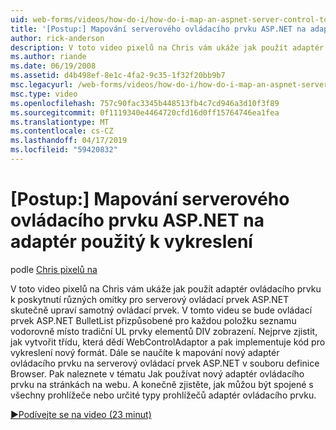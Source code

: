 ```yaml
---
uid: web-forms/videos/how-do-i/how-do-i-map-an-aspnet-server-control-to-the-adaptor-used-to-render-it
title: '[Postup:] Mapování serverového ovládacího prvku ASP.NET na adaptér použitý k vykreslení | Dokumentace Microsoftu'
author: rick-anderson
description: V toto video pixelů na Chris vám ukáže jak použít adaptér ovládacího prvku k poskytnutí různých omítky pro serverový ovládací prvek ASP.NET skutečně upraví jazyka c...
ms.author: riande
ms.date: 06/19/2008
ms.assetid: d4b498ef-8e1c-4fa2-9c35-1f32f20bb9b7
msc.legacyurl: /web-forms/videos/how-do-i/how-do-i-map-an-aspnet-server-control-to-the-adaptor-used-to-render-it
msc.type: video
ms.openlocfilehash: 757c90fac3345b448513fb4c7cd946a3d10f3f89
ms.sourcegitcommit: 0f1119340e4464720cfd16d0ff15764746ea1fea
ms.translationtype: MT
ms.contentlocale: cs-CZ
ms.lasthandoff: 04/17/2019
ms.locfileid: "59420832"
---
```

# <a name="how-do-i-map-an-aspnet-server-control-to-the-adaptor-used-to-render-it"></a>[Postup:] Mapování serverového ovládacího prvku ASP.NET na adaptér použitý k vykreslení

podle [Chris pixelů na](https://twitter.com/chrispels)

V toto video pixelů na Chris vám ukáže jak použít adaptér ovládacího prvku k poskytnutí různých omítky pro serverový ovládací prvek ASP.NET skutečně upraví samotný ovládací prvek. V tomto videu se bude ovládací prvek ASP.NET BulletList přizpůsobené pro každou položku seznamu vodorovně místo tradiční UL prvky elementů DIV zobrazení. Nejprve zjistit, jak vytvořit třídu, která dědí WebControlAdaptor a pak implementuje kód pro vykreslení nový formát. Dále se naučíte k mapování nový adaptér ovládacího prvku na serverový ovládací prvek ASP.NET v souboru definice Browser. Pak naleznete v tématu Jak používat nový adaptér ovládacího prvku na stránkách na webu. A konečně zjistěte, jak můžou být spojené s všechny prohlížeče nebo určité typy prohlížečů adaptér ovládacího prvku.

[&#9654;Podívejte se na video (23 minut)](https://channel9.msdn.com/Blogs/ASP-NET-Site-Videos/how-do-i-map-an-aspnet-server-control-to-the-adaptor-used-to-render-it)
